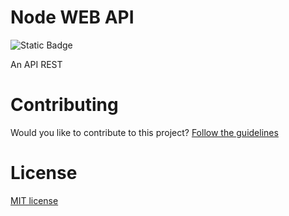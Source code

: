 # Node WEB API

![Static Badge](https://img.shields.io/badge/License-MIT-green)

An API REST

# Contributing
Would you like to contribute to this project? [Follow the guidelines](https://github.com/Lucasasdev/web-api/blob/master/CONTRIBUTING.md)

# License
[MIT license](https://github.com/Lucasasdev/web-api/blob/master/LICENSE)
